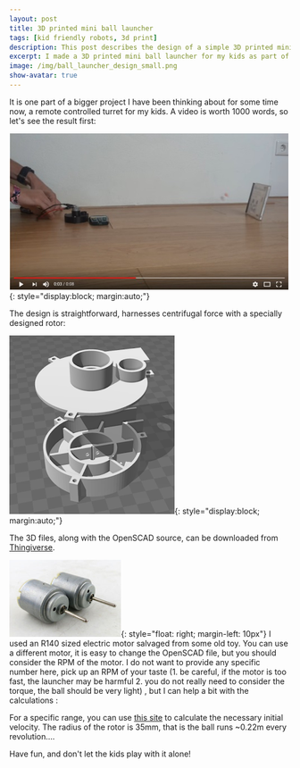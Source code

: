 ```yaml
---
layout: post
title: 3D printed mini ball launcher
tags: [kid friendly robots, 3d print]
description: This post describes the design of a simple 3D printed mini ball launcher. 
excerpt: I made a 3D printed mini ball launcher for my kids as part of a bigger project. 
image: /img/ball_launcher_design_small.png
show-avatar: true
---
```


It is one part of a bigger project I have been thinking about for some time now, a remote controlled turret for my kids. A video is worth 1000 words, so let's see the result first:

![Mini ball launcher in action](/img/3d_printed_mini_ball_launcher_video.jpg){: style="display:block; margin:auto;"}

The design is straightforward, harnesses centrifugal force with a specially designed rotor:

![Design of the ball launcher](/img/ball_launcher_design.png){: style="display:block; margin:auto;"}

The 3D files, along with the OpenSCAD source, can be downloaded from [Thingiverse](http://www.thingiverse.com/thing:1645025).

![R140 size motor](/img/r140_sized_motors.png){: style="float: right; margin-left: 10px"}
I used an R140 sized electric motor salvaged from some old toy. You can use a different motor, it is easy to change the OpenSCAD file, but you should consider the RPM of the motor.
I do not want to provide any specific number here, pick up an RPM of your taste (1. be careful, if the motor is too fast, the launcher may be harmful 2. you do not really need to consider the torque, the ball should be very light) , but I can help a bit with the calculations :

For a specific range, you can use [this site](http://www.calctool.org/CALC/phys/newtonian/projectile) to calculate the necessary initial velocity. The radius of the rotor is 35mm, that is the ball runs ~0.22m every revolution....

Have fun, and don't let the kids play with it alone! 

